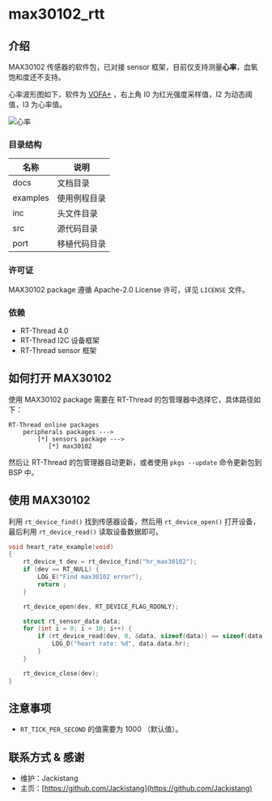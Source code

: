 # max30102_rtt
## 介绍

MAX30102 传感器的软件包，已对接 sensor 框架，目前仅支持测量**心率**，血氧饱和度还不支持。

心率波形图如下，软件为 [VOFA+](https://www.vofa.plus/) ，右上角 I0 为红光强度采样值，I2 为动态阈值，I3 为心率值。

![心率](docs/images/心率.gif)

### 目录结构

| 名称     | 说明         |
| -------- | ------------ |
| docs     | 文档目录     |
| examples | 使用例程目录 |
| inc      | 头文件目录   |
| src      | 源代码目录   |
| port     | 移植代码目录 |

### 许可证

MAX30102 package 遵循 Apache-2.0 License 许可，详见 `LICENSE` 文件。

### 依赖

- RT-Thread 4.0
- RT-Thread I2C 设备框架
- RT-Thread sensor 框架

## 如何打开 MAX30102

使用 MAX30102 package 需要在 RT-Thread 的包管理器中选择它，具体路径如下：

```
RT-Thread online packages
    peripherals packages --->
        [*] sensors package --->
           [*] max30102
```

然后让 RT-Thread 的包管理器自动更新，或者使用 `pkgs --update` 命令更新包到 BSP 中。

## 使用 MAX30102

利用 `rt_device_find()` 找到传感器设备，然后用 `rt_device_open()` 打开设备，最后利用 `rt_device_read()` 读取设备数据即可。

```C
void heart_rate_example(void)
{
    rt_device_t dev = rt_device_find("hr_max30102");
    if (dev == RT_NULL) {
        LOG_E("Find max30102 error");
        return ;
    }

    rt_device_open(dev, RT_DEVICE_FLAG_RDONLY);

    struct rt_sensor_data data;
    for (int i = 0; i < 10; i++) {
        if (rt_device_read(dev, 0, &data, sizeof(data)) == sizeof(data)) {
            LOG_D("heart rate: %d", data.data.hr);
        }
    }

    rt_device_close(dev);
}
```

## 注意事项

- `RT_TICK_PER_SECOND` 的值需要为 1000 （默认值）。

## 联系方式 & 感谢

- 维护：Jackistang
- 主页：[https://github.com/Jackistang](https://github.com/Jackistang)